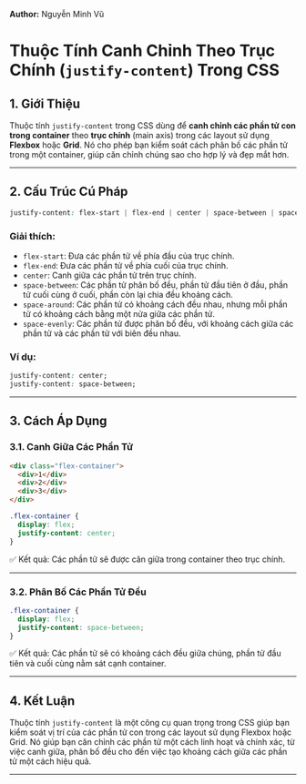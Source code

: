 **Author:** Nguyễn Minh Vũ

# Thuộc Tính Canh Chỉnh Theo Trục Chính (`justify-content`) Trong CSS

## 1. Giới Thiệu

Thuộc tính `justify-content` trong CSS dùng để **canh chỉnh các phần tử con trong container** theo **trục chính** (main axis) trong các layout sử dụng **Flexbox** hoặc **Grid**. Nó cho phép bạn kiểm soát cách phân bố các phần tử trong một container, giúp căn chỉnh chúng sao cho hợp lý và đẹp mắt hơn.

---

## 2. Cấu Trúc Cú Pháp

```css
justify-content: flex-start | flex-end | center | space-between | space-around | space-evenly;
```

### Giải thích:
- `flex-start`: Đưa các phần tử về phía đầu của trục chính.
- `flex-end`: Đưa các phần tử về phía cuối của trục chính.
- `center`: Canh giữa các phần tử trên trục chính.
- `space-between`: Các phần tử phân bố đều, phần tử đầu tiên ở đầu, phần tử cuối cùng ở cuối, phần còn lại chia đều khoảng cách.
- `space-around`: Các phần tử có khoảng cách đều nhau, nhưng mỗi phần tử có khoảng cách bằng một nửa giữa các phần tử.
- `space-evenly`: Các phần tử được phân bố đều, với khoảng cách giữa các phần tử và các phần tử với biên đều nhau.

### Ví dụ:
```css
justify-content: center;
justify-content: space-between;
```

---

## 3. Cách Áp Dụng

### 3.1. Canh Giữa Các Phần Tử

```html
<div class="flex-container">
  <div>1</div>
  <div>2</div>
  <div>3</div>
</div>
```

```css
.flex-container {
  display: flex;
  justify-content: center;
}
```

✅ Kết quả: Các phần tử sẽ được căn giữa trong container theo trục chính.

---

### 3.2. Phân Bố Các Phần Tử Đều

```css
.flex-container {
  display: flex;
  justify-content: space-between;
}
```

✅ Kết quả: Các phần tử sẽ có khoảng cách đều giữa chúng, phần tử đầu tiên và cuối cùng nằm sát cạnh container.

---

## 4. Kết Luận

Thuộc tính `justify-content` là một công cụ quan trọng trong CSS giúp bạn kiểm soát vị trí của các phần tử con trong các layout sử dụng Flexbox hoặc Grid. Nó giúp bạn căn chỉnh các phần tử một cách linh hoạt và chính xác, từ việc canh giữa, phân bố đều cho đến việc tạo khoảng cách giữa các phần tử một cách hiệu quả.

---
